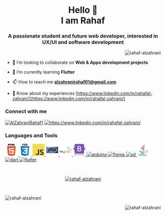 <h1 align="center">Hello 👋<br>I am Rahaf</h1>
<h3 align="center">A passionate student and future web developer, interested in UX/UI and software development</h3>

<p align="right"> <img src="https://komarev.com/ghpvc/?username=rahaf-alzahrani&label=Profile%20views&color=0e75b6&style=flat" alt="rahaf-alzahrani" /> </p>

- 👯 I’m looking to collaborate on **Web & Apps development projects**

- 🌱 I’m currently learning **Flutter**

- 📫 How to reach me **alzahranirahaf01@gmail.com**

- 📄 Know about my experiences [https://www.linkedin.com/in/rahafal-zahrani/](https://www.linkedin.com/in/rahafal-zahrani/)

<h3 align="left">Connect with me</h3>
<p align="left">
<a href="https://twitter.com/AlZahraniRahaf1" target="blank"><img align="center" src="https://raw.githubusercontent.com/rahuldkjain/github-profile-readme-generator/master/src/images/icons/Social/twitter.svg" alt="AlZahraniRahaf1" height="30" width="40" /></a>
<a href="https://linkedin.com/in/https://www.linkedin.com/in/rahafal-zahrani/" target="blank"><img align="center" src="https://raw.githubusercontent.com/rahuldkjain/github-profile-readme-generator/master/src/images/icons/Social/linked-in-alt.svg" alt="https://www.linkedin.com/in/rahafal-zahrani/" height="30" width="40" /></a>
</p>

<h3 align="left">Languages and Tools</h3>
<p align="left"> <a href="https://www.w3.org/html/" target="_blank" rel="noreferrer"> <img src="https://raw.githubusercontent.com/devicons/devicon/master/icons/html5/html5-original-wordmark.svg" alt="html5" width="40" height="40"/> </a> <a href="https://www.w3schools.com/css/" target="_blank" rel="noreferrer"> <img src="https://raw.githubusercontent.com/devicons/devicon/master/icons/css3/css3-original-wordmark.svg" alt="css3" width="40" height="40"/> </a> <a href="https://developer.mozilla.org/en-US/docs/Web/JavaScript" target="_blank" rel="noreferrer"> <img src="https://raw.githubusercontent.com/devicons/devicon/master/icons/javascript/javascript-original.svg" alt="javascript" width="40" height="40"/> </a> <a href="https://www.php.net" target="_blank"> <img src="https://raw.githubusercontent.com/devicons/devicon/master/icons/php/php-original.svg" alt="php" width="40" height="40"/> </a> <a href="https://www.mysql.com/" target="_blank" rel="noreferrer"> <img src="https://raw.githubusercontent.com/devicons/devicon/master/icons/mysql/mysql-original-wordmark.svg" alt="mysql" width="40" height="40"/> </a> <a href="https://getbootstrap.com" target="_blank"> <img src="https://raw.githubusercontent.com/devicons/devicon/master/icons/bootstrap/bootstrap-plain-wordmark.svg" alt="bootstrap" width="40" height="40"/> </a> <a href="https://www.arduino.cc/" target="_blank" rel="noreferrer"> <img src="https://cdn.worldvectorlogo.com/logos/arduino-1.svg" alt="arduino" width="40" height="40"/> </a> <a href="https://www.figma.com/" target="_blank" rel="noreferrer"> <img src="https://www.vectorlogo.zone/logos/figma/figma-icon.svg" alt="figma" width="40" height="40"/> </a> <a href="https://www.adobe.com/products/xd.html" target="_blank"> <img src="https://cdn.worldvectorlogo.com/logos/adobe-xd.svg" alt="xd" width="40" height="40"/> </a> <a href="https://www.java.com" target="_blank" rel="noreferrer"> <img src="https://raw.githubusercontent.com/devicons/devicon/master/icons/java/java-original.svg" alt="java" width="40" height="40"/> </a> <a href="https://dart.dev" target="_blank"> <img src="https://www.vectorlogo.zone/logos/dartlang/dartlang-icon.svg" alt="dart" width="40" height="40"/> </a> <a href="https://flutter.dev" target="_blank"> <img src="https://www.vectorlogo.zone/logos/flutterio/flutterio-icon.svg" alt="flutter" width="40" height="40"/> </a> </p>

<br>

<p align="center"> <a href="https://github.com/ryo-ma/github-profile-trophy"><img src="https://github-profile-trophy.vercel.app/?username=rahaf-alzahrani" alt="rahaf-alzahrani" /></a> </p>
<br>
<p>&nbsp;<img align="left" src="https://github-readme-stats.vercel.app/api?username=rahaf-alzahrani&show_icons=true&locale=en" alt="rahaf-alzahrani" /></p> <p><img align="right" src="https://github-readme-streak-stats.herokuapp.com/?user=rahaf-alzahrani&" alt="rahaf-alzahrani" /></p>

